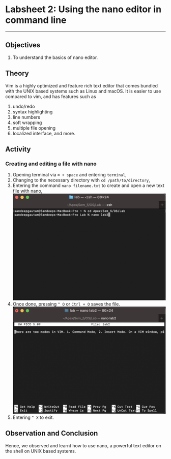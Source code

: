 # Labsheet 2: Using the nano editor in command line

___

## Objectives

1. To understand the basics of nano editor.

## Theory  
  
Vim is a highly optimized and feature rich text editor that comes bundled with the UNIX based systems such as Linux and macOS. It is easier to use compared to vim, and has features such as

1. undo/redo
2. syntax highlighting
3. line numbers
4. soft wrapping
5. multiple file opening
6. localized interface, and more.

## Activity

### Creating and editing a file with nano

1. Opening terminal via `⌘ + space` and entering `terminal`,
2. Changing to the necessary directory with `cd /path/to/directory`,
3. Entering the command `nano filename.txt` to create and open a new text file with nano,
    ![Editing with vim](/images/nano-enter.png)
4. Once done, pressing `^ O` or `Ctrl + O` saves the file.
    ![Editing with vim](/images/nano-edit.png)
5. Entering `^ X` to exit.

## Observation and Conclusion

Hence, we observed and learnt how to use nano, a powerful text editor on the shell on UNIX based systems.
